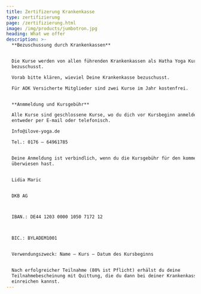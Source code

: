 ```yaml
---
title: Zertifizerung Krankenkasse
type: zertifizierung
page: /zertifizierung.html
image: /img/products/jumbotron.jpg
heading: What we offer
description: >-
  **Bezuschussung durch Krankenkassen**


  Die Kurse werden von allen führenden Krankenkassen als Hatha Yoga Kurse
  bezuschusst.

  Vorab bitte klären, wieviel Deine Krankenkasse bezuschusst.

  Für AOK Versicherte Mitglieder sind zwei Kurse im Jahr kostenfrei.


  **Anmmeldung und Kursgebühr**

  Alle Kurse sind geschlossene Kurse, wo du dich vor Kursbeginn anmelden kannst,
  entweder per E-mail oder telefonisch.

  Info@ilove-yoga.de

  Tel.: 0176 – 64961785


  Deine Anmeldung ist verbindlich, wenn du die Kursgebühr für den kommenden Kurs
  überwiesen hast.


  Lidia Maric


  DKB AG



  IBAN.: DE44 1203 0000 1050 7172 12



  BIC.: BYLADEM1001


  Verwendungszweck: Name – Kurs – Datum des Kursbeginns


  Nach erfolgreicher Teilnahme (80% ist Pflicht) erhälst du deine
  Teilnahmebescheinung mit Quittung, die du dann bei deiner Krankenkasse
  einreichen kannst.
---
```



